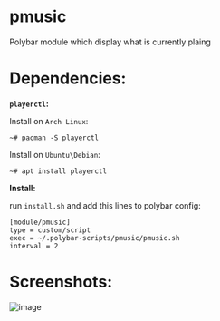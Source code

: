 # pmusic
Polybar module which display what is currently plaing

# __Dependencies:__

__```playerctl```:__

Install on ```Arch Linux```:

```~# pacman -S playerctl```

Install on ```Ubuntu\Debian```:

```~# apt install playerctl```

__Install:__

run ```install.sh``` and add this lines to polybar config:

```
[module/pmusic]
type = custom/script
exec = ~/.polybar-scripts/pmusic/pmusic.sh
interval = 2
```

# __Screenshots:__
![image](https://github.com/user-attachments/assets/aeac1243-b7d6-4d63-a8c0-e4dd3534e3c3)
